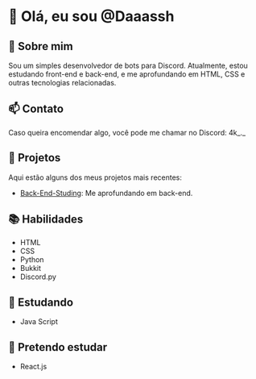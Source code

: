 # 👋 Olá, eu sou @Daaassh

## 🌱 Sobre mim
Sou um simples desenvolvedor de bots para Discord. Atualmente, estou estudando front-end e back-end, e me aprofundando em HTML, CSS e outras tecnologias relacionadas.

## 📫 Contato
Caso queira encomendar algo, você pode me chamar no Discord: 4k_._

## 🚀 Projetos
Aqui estão alguns dos meus projetos mais recentes:

- [Back-End-Studing](https://github.com/Daaassh/Back-End-Studing): Me aprofundando em back-end.

## 📚 Habilidades
- HTML
- CSS
- Python
- Bukkit
- Discord.py

## 📖 Estudando
- Java Script

## 📝 Pretendo estudar
- React.js
